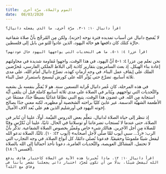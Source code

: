 ```yaml
---
title:  الصوم والصلاة، مرَّة أخرى
date:  08/03/2020
---
```


`اقرأ دانيال ١٠: ١-٣. مرَّة أخرى، ما الذي يفعله دانيال؟`

لا يُفصِح دانيال عن أسباب تمديده فترة نوحه (حزنه). ولكن مِن المُرجَّح بأنَّ صلاة شفاعية حارَّة كتلك كان دافعها هو حالة اليهود، الذين عادوا للتو من بابل إلى فلسطين.

`اقرأ عزرا ٤: ١-٥. ما هي التحديات التي يواجهها اليهود حال عودتهم؟`

نحن نعلم مِن عزرا ٤: ١-٥ أنَّ اليهود، في هذا الوقت، واجهوا مُقاومة شديدة في محاولتهم إعادة بناء الهيكل. إذ بعث السامريون بتقارير كاذبة إلى البلاط الملكي الفارسي، مُحرِّضين الملك على إيقاف عمل البناء. في وجه أزماتٍ كهذه، تضرَّع دانيال أمام الله، على مدى ثلاثة أسابيع، تضرَّع حتى يُؤثِّر الله على كورش ليسمح باستمرار عمل البناء.

في هذه المرحلة، كان عُمر دانيال قُرابة التسعين سنة. هو لا يُفكِّر بنفسه بل بشعبه والتَّحديات التي تواجههم. ويُثابر في الصلاة على مدى ثلاثة أسابيع كاملة قبل أن يتلقى أيَّة استجابة مِن الله. في غضون هذا الوقت، يتبع النبي نظامًا غذائيًا بسيطًا جدًا، ممتنعًا عن الأطعمة الشهيَّة الدسمة. غير عابئ كليًا براحته الشخصية أو مظهره، لكنه معني جدًا بصالح إخوته اليهود في أورشليم الذين هم على بُعد آلاف الأميال.

إذ ننظر إلى حياة الصلاة لدانيال، نتعلَّم بعض الدروس القيِّمة. أولًا، علينا أن نُثابر في الصلاة، حتى عندما لا تُستجاب تضرعاتنا أو توسلاتنا في الحال. ثانيًا، علينا أن نُكرِّس وقتًا للصلاة مِن أجل الآخرين. هنالك شيء خاص ومُميَّز بخصوص الصلاة الشفاعية. تذكَّر بأنَّ الرب: «ردَّ… سبي أيوب لمَّا صلَّى لأجل أصحابه» (أيوب ٤٢: ١٠). ثالثًا، الصلاة تدعو الله ليفعل شيئًا ملموسًا وحقيقيًا. فدعونا نُصلي دائمًا، كل أنواع الصلاة. في وجه التجارب التي لا تحتمل، المشاكل العويصة، والتَّحديات الغامرة، دعونا نأخذ أحمالنا إلى الله بالصلاة (أفسس ٦: ١٨).

`اقرأ دانيال ١٠: ١٢. ماذا تُخبرنا هذه الآية عن الصلاة كاختبار هادف يدفع الله ليفعل شيئًا، بدلًا من أن تكون مُجرَّد اختبار ذاتي يجعلنا نشعر بأننا في وفاق مع الله؟`